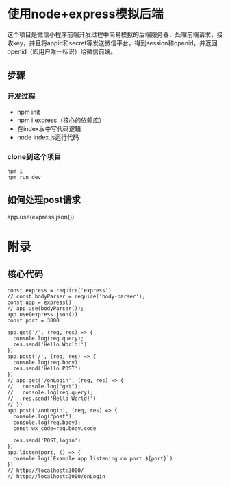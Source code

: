 # 使用node+express模拟后端
这个项目是微信小程序前端开发过程中简易模拟的后端服务器，处理前端请求，接收key，并且将appid和secret等发送微信平台，得到session和openid，并返回openid（即用户唯一标识）给微信前端。
## 步骤
### 开发过程
* npm init
* npm i express（核心的依赖库）
* 在index.js中写代码逻辑
* node index.js运行代码
### clone到这个项目
  ```
  npm i
  npm run dev
  ```

## 如何处理post请求
app.use(express.json())
# 附录
## 核心代码
```
const express = require('express')
// const bodyParser = require('body-parser');
const app = express()
// app.use(bodyParser());
app.use(express.json())
const port = 3000

app.get('/', (req, res) => {
  console.log(req.query);
  res.send('Hello World!')
})
app.post('/', (req, res) => {
  console.log(req.body);
  res.send('Hello POST')
})
// app.get('/onLogin', (req, res) => {
//   console.log("get");
//   console.log(req.query);
//   res.send('Hello World!')
// })
app.post('/onLogin', (req, res) => {
  console.log("post");
  console.log(req.body);
  const wx_code=req.body.code
  
  res.send('POST,login')
})
app.listen(port, () => {
  console.log(`Example app listening on port ${port}`)
})
// http://localhost:3000/
// http://localhost:3000/onLogin

```
